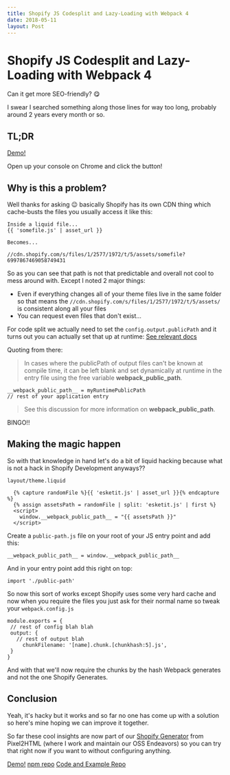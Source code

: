 ```yaml
---
title: Shopify JS Codesplit and Lazy-Loading with Webpack 4
date: 2018-05-11
layout: Post
---
```


# Shopify JS Codesplit and Lazy-Loading with Webpack 4
Can it get more SEO-friendly? 😋

I swear I searched something along those lines for way too long, probably around 2 years every month or so.

## TL;DR
[Demo!](https://pixelbikeshop.myshopify.com/)

Open up your console on Chrome and click the button!

## Why is this a problem?
Well thanks for asking 😉 basically Shopify has its own CDN thing which cache-busts the files you usually access it like this:

```
Inside a liquid file...
{{ 'somefile.js' | asset_url }}

Becomes...

//cdn.shopify.com/s/files/1/2577/1972/t/5/assets/somefile?6997867469058749431
```

So as you can see that path is not that predictable and overall not cool to mess around with. Except I noted 2 major things:

- Even if everything changes all of your theme files live in the same folder so that means the `//cdn.shopify.com/s/files/1/2577/1972/t/5/assets/` is consistent along all your files
- You can request even files that don't exist...

For code split we actually need to set the `config.output.publicPath` and it turns out you can actually set that up at runtime: 
[See relevant docs](https://webpack.js.org/configuration/output/#output-publicpath)

Quoting from there:

> In cases where the publicPath of output files can't be known at compile time, it can be left blank and set dynamically at runtime in the entry file using the free variable __webpack_public_path__.

```
__webpack_public_path__ = myRuntimePublicPath
// rest of your application entry
```

> See this discussion for more information on __webpack_public_path__.

BINGO!!

## Making the magic happen
So with that knowledge in hand let's do a bit of liquid hacking because what is not a hack in Shopify Development anyways??

`layout/theme.liquid`

```
  {% capture randomFile %}{{ 'esketit.js' | asset_url }}{% endcapture %}
  {% assign assetsPath = randomFile | split: 'esketit.js' | first %}
  <script>
    window.__webpack_public_path__ = "{{ assetsPath }}"
  </script>
```

Create a `public-path.js` file on your root of your JS entry point and add this:

```
__webpack_public_path__ = window.__webpack_public_path__
```

And in your entry point add this right on top:

```
import './public-path'
```

So now this sort of works except Shopify uses some very hard cache and now when you require the files you just ask for their normal name so tweak your `webpack.config.js` 

```
module.exports = {
 // rest of config blah blah
 output: {
   // rest of output blah
	 chunkFilename: '[name].chunk.[chunkhash:5].js',
 }
}
```

And with that we'll now require the chunks by the hash Webpack generates and not the one Shopify Generates.

## Conclusion
Yeah, it's hacky but it works and so far no one has come up with a solution so here's mine hoping we can improve it together.

So far these cool insights are now part of our [Shopify Generator](https://www.npmjs.com/package/@pixel2html/generator-shopify) from Pixel2HTML (where I work and maintain our OSS Endeavors) so you can try that right now if you want to without configuring anything.

[Demo!](https://pixelbikeshop.myshopify.com/)
[npm repo](https://www.npmjs.com/package/@pixel2html/generator-shopify)
[Code and Example Repo](https://github.com/Pixel2HTML/Pixel2HTML/tree/master/packages/generator-shopify)
